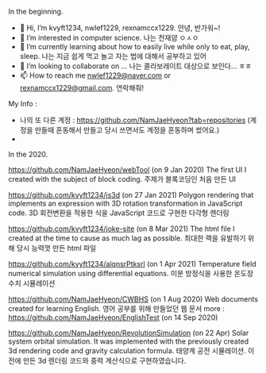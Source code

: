 In the beginning.

- 👋 Hi, I’m kvyft1234, nwlef1229, rexnamccx1229. 안녕, 반가워~!
- 👀 I’m interested in computer science. 나는 천재얌 ㅇㅅㅇ
- 🌱 I’m currently learning about how to easily live while only to eat, play, sleep. 나는 지금 쉽게 먹고 놀고 자는 법에 대해서 공부하고 있어
- 💞️ I’m looking to collaborate on ... 나는 콜라보레이트 대상으로 보인다... ㅎㅎ
- 📫 How to reach me nwlef1229@naver.com or rexnamccx1229@gmail.com. 연락해줘!

<!---
kvyft1234/kvyft1234 is a ✨ special ✨ repository because its `README.md` (this file) appears on your GitHub profile.
You can click the Preview link to take a look at your changes.
--->

My Info :
- 나의 또 다른 계정 : https://github.com/NamJaeHyeon?tab=repositories (계정을 만들때 혼동해서 만들고 당시 쓰면서도 계정을 혼동하며 썼어요.)
- 

In the 2020.

https://github.com/NamJaeHyeon/webTool (on 9 Jan 2020)
The first UI I created with the subject of block coding. 주제가 블록코딩인 처음 만든 UI

https://github.com/kvyft1234/js3d (on 27 Jan 2021)
Polygon rendering that implements an expression with 3D rotation transformation in JavaScript code. 3D 회전변환을 적용한 식을 JavaScript 코드로 구현한 다각형 렌더링

https://github.com/kvyft1234/joke-site (on 8 Mar 2021)
The html file I created at the time to cause as much lag as possible. 최대한 랙을 유발하기 위해 당시 능력껏 만든 html 파일

https://github.com/kvyft1234/alqnsrPtksrl (on 1 Apr 2021)
Temperature field numerical simulation using differential equations. 미분 방정식을 사용한 온도장 수치 시뮬레이션

https://github.com/NamJaeHyeon/CWBHS (on 1 Aug 2020)
Web documents created for learning English. 영어 공부를 위해 만들었던 웹 문서
more : https://github.com/NamJaeHyeon/EnglishTest (on 14 Sep 2020)

https://github.com/NamJaeHyeon/RevolutionSimulation (on 22 Apr)
Solar system orbital simulation. It was implemented with the previously created 3d rendering code and gravity calculation formula.
태양계 공전 시뮬레이션. 이전에 만든 3d 렌더링 코드와 중력 계산식으로 구현하였습니다.










